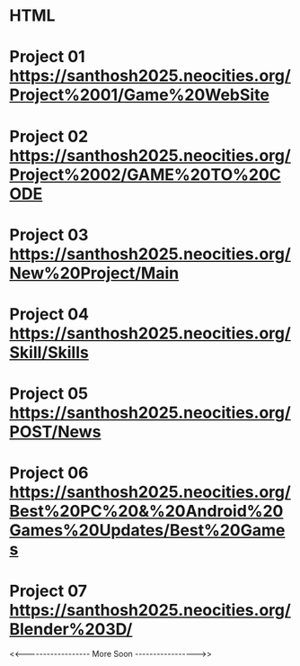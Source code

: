 # HTML

# Project 01   https://santhosh2025.neocities.org/Project%2001/Game%20WebSite 


# Project 02   https://santhosh2025.neocities.org/Project%2002/GAME%20TO%20CODE

# Project 03   https://santhosh2025.neocities.org/New%20Project/Main

# Project 04   https://santhosh2025.neocities.org/Skill/Skills

# Project 05    https://santhosh2025.neocities.org/POST/News

# Project 06   https://santhosh2025.neocities.org/Best%20PC%20&%20Android%20Games%20Updates/Best%20Games

# Project 07   https://santhosh2025.neocities.org/Blender%203D/
<<------------------ More Soon ----------------->>
